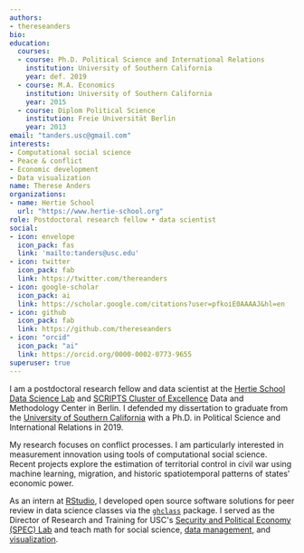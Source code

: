 ```yaml
---
authors:
- thereseanders
bio:
education:
  courses:
  - course: Ph.D. Political Science and International Relations
    institution: University of Southern California
    year: def. 2019
  - course: M.A. Economics
    institution: University of Southern California
    year: 2015
  - course: Diplom Political Science
    institution: Freie Universität Berlin
    year: 2013
email: "tanders.usc@gmail.com"
interests:
- Computational social science
- Peace & conflict
- Economic development
- Data visualization
name: Therese Anders
organizations:
- name: Hertie School
  url: "https://www.hertie-school.org"
role: Postdoctoral research fellow • data scientist
social:
- icon: envelope
  icon_pack: fas
  link: 'mailto:tanders@usc.edu'
- icon: twitter
  icon_pack: fab
  link: https://twitter.com/thereanders
- icon: google-scholar
  icon_pack: ai
  link: https://scholar.google.com/citations?user=pfkoiE0AAAAJ&hl=en
- icon: github
  icon_pack: fab
  link: https://github.com/thereseanders
- icon: "orcid"
  icon_pack: "ai"
  link: https://orcid.org/0000-0002-0773-9655
superuser: true
---
```


I am a postdoctoral research fellow and data scientist at the [Hertie School Data Science Lab](https://www.hertie-school.org/en/datasciencelab/) and [SCRIPTS Cluster of Excellence](https://www.scripts-berlin.eu) Data and Methodology Center in Berlin. I defended my dissertation to graduate from the [University of Southern California](https://dornsife.usc.edu/poir/) with a Ph.D. in Political Science and International Relations in 2019. 

My research focuses on conflict processes. I am particularly interested in measurement innovation using tools of computational social science. Recent projects explore the estimation of territorial control in civil war using machine learning, migration, and historic spatiotemporal patterns of states’ economic power. 

As an intern at [RStudio](https://www.rstudio.com), I developed open source software solutions for peer review in data science classes via the [`ghclass`](https://rundel.github.io/ghclass/articles/peer.html) package. I served as the Director of Research and Training for USC's [Security and Political Economy (SPEC) Lab](http://uscspec.org) and teach math for social science, [data management](https://github.com/thereseanders/Workshop-DataManagement-tidyverse), and [visualization](https://github.com/thereseanders/workshop-dataviz-fsu).

